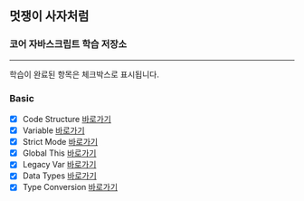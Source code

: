 ## 멋쟁이 사자처럼

### 코어 자바스크립트 학습 저장소

---

학습이 완료된 항목은 체크박스로 표시됩니다.

### Basic

- [x] Code Structure [바로가기](https://ko.javascript.info/structure)
- [x] Variable [바로가기](https://ko.javascript.info/variables)
- [x] Strict Mode [바로가기](https://ko.javascript.info/strict-mode)
- [x] Global This [바로가기](https://ko.javascript.info/global-object)
- [x] Legacy Var [바로가기](https://ko.javascript.info/var)
- [x] Data Types [바로가기](https://ko.javascript.info/types)
- [x] Type Conversion [바로가기](https://ko.javascript.info/type-conversions)
